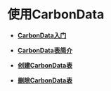 # 使用CarbonData<a name="ZH-CN_TOPIC_0057181206"></a>

-   **[CarbonData入门](CarbonData入门.md)**  

-   **[CarbonData表简介](CarbonData表简介.md)**  

-   **[创建CarbonData表](创建CarbonData表.md)**  

-   **[删除CarbonData表](删除CarbonData表.md)**  


